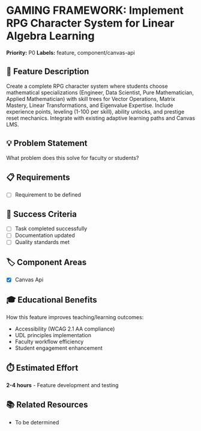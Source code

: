 # GAMING FRAMEWORK: Implement RPG Character System for Linear Algebra Learning

**Priority:** P0
**Labels:** feature, component/canvas-api

## 🚀 Feature Description
Create a complete RPG character system where students choose mathematical specializations (Engineer, Data Scientist, Pure Mathematician, Applied Mathematician) with skill trees for Vector Operations, Matrix Mastery, Linear Transformations, and Eigenvalue Expertise. Include experience points, leveling (1-100 per skill), ability unlocks, and prestige reset mechanics. Integrate with existing adaptive learning paths and Canvas LMS.

## 💡 Problem Statement
What problem does this solve for faculty or students?

## 📋 Requirements
- [ ] Requirement to be defined

## 🎯 Success Criteria
- [ ] Task completed successfully
- [ ] Documentation updated
- [ ] Quality standards met

## 🏷️ Component Areas
- [x] Canvas Api

## 🎓 Educational Benefits
How this feature improves teaching/learning outcomes:
- Accessibility (WCAG 2.1 AA compliance)
- UDL principles implementation
- Faculty workflow efficiency
- Student engagement enhancement

## ⏱️ Estimated Effort
**2-4 hours** - Feature development and testing

## 📚 Related Resources
- To be determined
